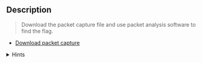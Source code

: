 ## Description

> Download the packet capture file and use packet analysis software to find the flag.

+ [Download packet capture](https://github.com/AhmedMoFawzy/Forensics-Challenges/blob/main/PicoCTF%202022/Packets%20Primer/network-dump.flag.pcap)


<details>
  <summary>Hints</summary>
  
  ### Wireshark, if you can install and use it, is probably the most beginner friendly packet analysis software product.
</details>
